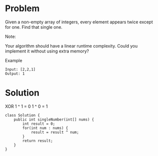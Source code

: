 # Problem
Given a non-empty array of integers, every element appears twice except for one. Find that single one.

Note:

Your algorithm should have a linear runtime complexity. Could you implement it without using extra memory?  

Example  
```
Input: [2,2,1]
Output: 1
```

# Solution
XOR
1 ^ 1 = 0
1 ^ 0 = 1

```
class Solution {
    public int singleNumber(int[] nums) {
        int result = 0;
        for(int num : nums) {
            result = result ^ num;
        }
        return result;
    }
}
```
